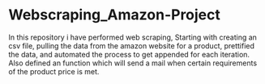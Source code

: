 # Webscraping_Amazon-Project
In this repository i have performed web scraping, Starting with creating an csv file, pulling the data from the amazon website for a product, prettified the data, and automated the process to get appended for each iteration. Also defined an function which will send a mail when certain requirements of the product price is met.
